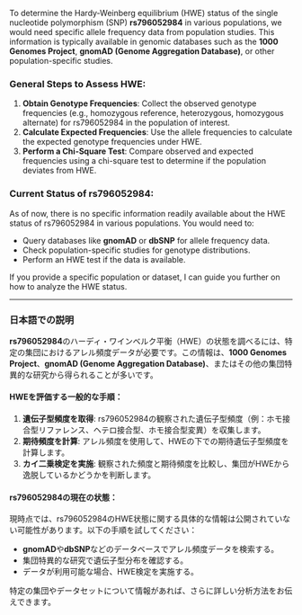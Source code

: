 To determine the Hardy-Weinberg equilibrium (HWE) status of the single nucleotide polymorphism (SNP) **rs796052984** in various populations, we would need specific allele frequency data from population studies. This information is typically available in genomic databases such as the **1000 Genomes Project**, **gnomAD (Genome Aggregation Database)**, or other population-specific studies.

### General Steps to Assess HWE:
1. **Obtain Genotype Frequencies**: Collect the observed genotype frequencies (e.g., homozygous reference, heterozygous, homozygous alternate) for rs796052984 in the population of interest.
2. **Calculate Expected Frequencies**: Use the allele frequencies to calculate the expected genotype frequencies under HWE.
3. **Perform a Chi-Square Test**: Compare observed and expected frequencies using a chi-square test to determine if the population deviates from HWE.

### Current Status of rs796052984:
As of now, there is no specific information readily available about the HWE status of rs796052984 in various populations. You would need to:
- Query databases like **gnomAD** or **dbSNP** for allele frequency data.
- Check population-specific studies for genotype distributions.
- Perform an HWE test if the data is available.

If you provide a specific population or dataset, I can guide you further on how to analyze the HWE status.

---

### 日本語での説明
**rs796052984**のハーディ・ワインベルク平衡（HWE）の状態を調べるには、特定の集団におけるアレル頻度データが必要です。この情報は、**1000 Genomes Project**、**gnomAD (Genome Aggregation Database)**、またはその他の集団特異的な研究から得られることが多いです。

#### HWEを評価する一般的な手順：
1. **遺伝子型頻度を取得**: rs796052984の観察された遺伝子型頻度（例：ホモ接合型リファレンス、ヘテロ接合型、ホモ接合型変異）を収集します。
2. **期待頻度を計算**: アレル頻度を使用して、HWEの下での期待遺伝子型頻度を計算します。
3. **カイ二乗検定を実施**: 観察された頻度と期待頻度を比較し、集団がHWEから逸脱しているかどうかを判断します。

#### rs796052984の現在の状態：
現時点では、rs796052984のHWE状態に関する具体的な情報は公開されていない可能性があります。以下の手順を試してください：
- **gnomAD**や**dbSNP**などのデータベースでアレル頻度データを検索する。
- 集団特異的な研究で遺伝子型分布を確認する。
- データが利用可能な場合、HWE検定を実施する。

特定の集団やデータセットについて情報があれば、さらに詳しい分析方法をお伝えできます。